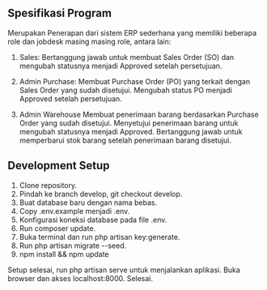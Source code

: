 
## Spesifikasi Program
 Merupakan Penerapan dari sistem ERP sederhana yang memiliki beberapa role dan jobdesk masing masing role, antara lain: 

1. Sales:
Bertanggung jawab untuk membuat Sales Order (SO) dan mengubah statusnya menjadi Approved setelah persetujuan.

2. Admin Purchase: 
Membuat Purchase Order (PO) yang terkait dengan Sales Order yang sudah disetujui.
Mengubah status PO menjadi Approved setelah persetujuan.

3. Admin Warehouse
Membuat penerimaan barang berdasarkan Purchase Order yang sudah disetujui.
Menyetujui penerimaan barang untuk mengubah statusnya menjadi Approved.
Bertanggung jawab untuk memperbarui stok barang setelah penerimaan barang disetujui.

## Development Setup

1. Clone repository.
2. Pindah ke branch develop, git checkout develop.
3. Buat database baru dengan nama bebas.
4. Copy .env.example menjadi .env.
5. Konfigurasi koneksi database pada file .env.
6. Run composer update.
7. Buka terminal dan run php artisan key:generate.
8. Run php artisan migrate --seed.
9. npm install && npm update

Setup selesai, run php artisan serve untuk menjalankan aplikasi.
Buka browser dan akses localhost:8000.
Selesai.
